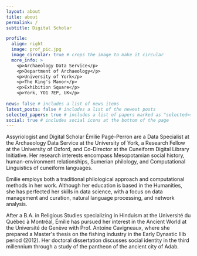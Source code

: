 ```yaml
---
layout: about
title: about
permalink: /
subtitle: Digital Scholar

profile:
  align: right
  image: prof_pic.jpg
  image_circular: true # crops the image to make it circular
  more_info: >
    <p>Archaeology Data Service</p>
    <p>Department of Archaeology</p>
    <p>University of York</p>
    <p>The King's Manor</p>
    <p>Exhibition Square</p> 
    <p>York, YO1 7EP, UK</p>
        
news: false # includes a list of news items
latest_posts: false # includes a list of the newest posts
selected_papers: true # includes a list of papers marked as "selected={true}"
social: true # includes social icons at the bottom of the page
---
```



Assyriologist and Digital Scholar Émilie Pagé-Perron are a Data Specialist at the Archaeology Data Service at the University of York, a Research Fellow at the University of Oxford, and Co-Director at the Cuneiform Digital Library Initiative. Her research interests encompass Mesopotamian social history, human-environment relationships, Sumerian philology, and Computational Linguistics of cuneiform languages.
  
Émilie employs both a traditional philological approach and computational methods in her work. Although her education is based in the Humanities, she has perfected her skills in data science, with a focus on data management and curation, natural language processing, and network analysis.
  
After a B.A. in Religious Studies specializing in Hinduism at the Université du Québec à Montréal, Émilie has pursued her interest in the Ancient World at the Université de Genève with Prof. Antoine Cavigneaux, where she prepared a Master's thesis on the fishing industry in the Early Dynastic IIIb period (2012). Her doctoral dissertation discusses social identity in the third millennium through a study of the pantheon of the ancient city of Adab. 

